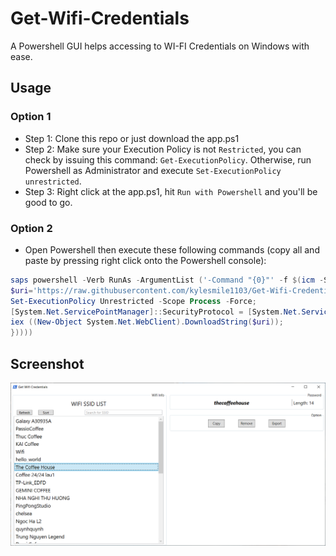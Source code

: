 # Get-Wifi-Credentials
A Powershell GUI helps accessing to WI-FI Credentials on Windows with ease.

## Usage

### Option 1
* Step 1: Clone this repo or just download the app.ps1
* Step 2: Make sure your Execution Policy is not `Restricted`, you can check by issuing this command:
```Get-ExecutionPolicy```. Otherwise, run Powershell as Administrator and execute ```Set-ExecutionPolicy unrestricted```.
* Step 3: Right click at the app.ps1, hit `Run with Powershell` and you'll be good to go.

### Option 2
* Open Powershell then execute these following commands (copy all and paste by pressing right click onto the Powershell console):

```powershell
saps powershell -Verb RunAs -ArgumentList ('-Command "{0}"' -f $(icm -ScriptBlock $([scriptblock]::create( {
$uri='https://raw.githubusercontent.com/kylesmile1103/Get-Wifi-Credentials/main/app.ps1';
Set-ExecutionPolicy Unrestricted -Scope Process -Force;
[System.Net.ServicePointManager]::SecurityProtocol = [System.Net.ServicePointManager]::SecurityProtocol -bor 3072;
iex ((New-Object System.Net.WebClient).DownloadString($uri));
}))))

```

## Screenshot
![alt text](https://github.com/kylesmile1103/Get-Wifi-Credentials/blob/main/screenshot.png "Screenshot")
